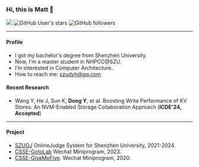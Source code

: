 ### Hi, this is Matt 👋

[![](https://img.shields.io/badge/CSDN-@上山打老虎D-red.svg?style=plastic)](https://blog.csdn.net/m0_46326495)   ![GitHub User's stars](https://img.shields.io/github/stars/Matt-Dong123?affiliations=OWNER&style=social) ![GitHub followers](https://img.shields.io/github/followers/Matt-Dong123?style=social)


---

#### Profile

- I got my bachelor's degree from Shenzhen University.
- Now, I'm a master student in NHPCC@SZU.
- I’m interested in Computer Architecture..
- How to reach me: [szudyh@qq.com](#)
<!-- 
---

#### Internship

- Mind GPT Taskmaster, Code and Agent, **SSAI@LiAuto**
- Heterogeneous Graph Embedding for Douyin Risk Control, **Risk-Control@Bytedance**
- Dynamic Graph for Life Service Recommender System, **NLP-Center@Meituan**
- Graph Transformer on OGB, **AML@Bytedance**

---
-->

#### Recent Research

- Wang Y, He J, Sun K, **Dong Y**, et al. Boosting Write Performance of KV Stores: An NVM-Enabled Storage Collaboration Approach (**ICDE'24, Accepted**)

---

#### Project

- [SZUOJ](https://github.com/SZUOJ) OnlineJudge System for Shenzhen University, 2021-2024.
- [CSSE-GotoLab](https://github.com/SZUCSSE-WXProgram/GotoLab) Wechat Miniprogram, 2023. 
- [CSSE-GiveMeFive](https://github.com/SZUCSSE-WXProgram/GiveMeFive). Wechat Miniprogram, 2020. 




<!-- ![Visitor Count](https://profile-counter.glitch.me/Matt-Dong123/count.svg) -->

<!--
**Matt-Dong123/Matt-Dong123** is a ✨ _special_ ✨ repository because its `README.md` (this file) appears on your GitHub profile.

Here are some ideas to get you started:

- 🔭 I’m currently working on ...
- 🌱 I’m currently learning ...
- 👯 I’m looking to collaborate on ...
- 🤔 I’m looking for help with ...
- 💬 Ask me about ...
- 📫 How to reach me: ...
- 😄 Pronouns: ...
- ⚡ Fun fact: ...
-->
